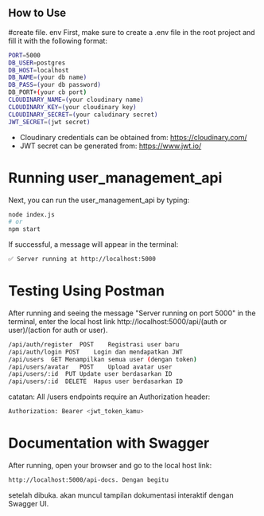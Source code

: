 ## How to Use

#create file. env
First, make sure to create a .env file in the root project and fill it with the following format:

```bash
PORT=5000
DB_USER=postgres
DB_HOST=localhost
DB_NAME=(your db name)
DB_PASS=(your db password)
DB_PORT+(your cb port)
CLOUDINARY_NAME=(your cloudinary name)
CLOUDINARY_KEY=(your cloudinary key)
CLOUDINARY_SECRET=(your caludinary secret)
JWT_SECRET=(jwt secret)
```


- Cloudinary credentials can be obtained from: https://cloudinary.com/
- JWT secret can be generated from: https://www.jwt.io/

# Running user_management_api
Next, you can run the user_management_api by typing:

```bash
node index.js
# or
npm start
```

If successful, a message will appear in the terminal:

```bash
✅ Server running at http://localhost:5000
```


# Testing Using Postman
After running and seeing the message "Server running on port 5000" in the terminal, enter the local host link http://localhost:5000/api/(auth or user)/(action for auth or user).

```bash
/api/auth/register	POST	Registrasi user baru
/api/auth/login	POST	Login dan mendapatkan JWT
/api/users	GET	Menampilkan semua user (dengan token)
/api/users/avatar	POST	Upload avatar user
/api/users/:id	PUT	Update user berdasarkan ID
/api/users/:id	DELETE	Hapus user berdasarkan ID
```

catatan:
All /users endpoints require an Authorization header:
```bash
Authorization: Bearer <jwt_token_kamu>
```


# Documentation with Swagger
After running, open your browser and go to the local host link:

```bash
http://localhost:5000/api-docs. Dengan begitu
```

setelah dibuka. akan muncul tampilan dokumentasi interaktif dengan Swagger UI.


